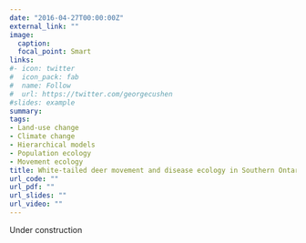 ```yaml
---
date: "2016-04-27T00:00:00Z"
external_link: ""
image:
  caption: 
  focal_point: Smart
links:
#- icon: twitter
#  icon_pack: fab
#  name: Follow
#  url: https://twitter.com/georgecushen
#slides: example
summary: 
tags:
- Land-use change
- Climate change
- Hierarchical models
- Population ecology
- Movement ecology
title: White-tailed deer movement and disease ecology in Southern Ontario
url_code: ""
url_pdf: ""
url_slides: ""
url_video: ""
---
```

Under construction 